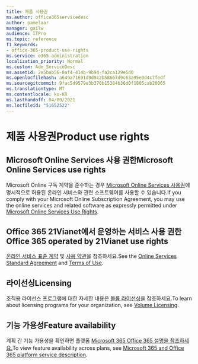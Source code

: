 ```yaml
---
title: 제품 사용권
ms.author: office365servicedesc
author: pamelaar
manager: gailw
audience: ITPro
ms.topic: reference
f1_keywords:
- office-365-product-use-rights
ms.service: o365-administration
localization_priority: Normal
ms.custom: Adm_ServiceDesc
ms.assetid: 2e5bab56-0af4-414b-9b94-fa2ca129e5d0
ms.openlocfilehash: a649a71691d9d9c2b58667d9c63a95e0d4c7fedf
ms.sourcegitcommit: 9fac5d9579e3b370b15384b36d0f1805cab20065
ms.translationtype: MT
ms.contentlocale: ko-KR
ms.lasthandoff: 04/09/2021
ms.locfileid: "51652522"
---
```

# <a name="product-use-rights"></a><span data-ttu-id="93233-102">제품 사용권</span><span class="sxs-lookup"><span data-stu-id="93233-102">Product use rights</span></span>

## <a name="microsoft-online-services-use-rights"></a><span data-ttu-id="93233-103">Microsoft Online Services 사용 권한</span><span class="sxs-lookup"><span data-stu-id="93233-103">Microsoft Online Services use rights</span></span>

<span data-ttu-id="93233-104">Microsoft Online 구독 계약을 준수하는 경우 [Microsoft Online Services 사용권](https://www.microsoftvolumelicensing.com/DocumentSearch.aspx?Mode=3&DocumentTypeId=37&ShowArchived=true)에 명시적으로 허용된 온라인 서비스와 관련 소프트웨어를 사용할 수 있습니다.</span><span class="sxs-lookup"><span data-stu-id="93233-104">If you comply with your Microsoft Online Subscription Agreement, you may use the online services and related software as expressly permitted under [Microsoft Online Services Use Rights](https://www.microsoftvolumelicensing.com/DocumentSearch.aspx?Mode=3&DocumentTypeId=37&ShowArchived=true).</span></span>
  
## <a name="office-365-operated-by-21vianet-use-rights"></a><span data-ttu-id="93233-105">Office 365 21Vianet에서 운영하는 서비스 사용 권한</span><span class="sxs-lookup"><span data-stu-id="93233-105">Office 365 operated by 21Vianet use rights</span></span>

<span data-ttu-id="93233-106">[온라인 서비스 표준 계약](https://www.21vbluecloud.com/office365/O365-AgreeWebDir/) 및 [사용 약관](https://www.21vbluecloud.com/office365/O365-TOU/)을 참조하세요.</span><span class="sxs-lookup"><span data-stu-id="93233-106">See the [Online Services Standard Agreement](https://www.21vbluecloud.com/office365/O365-AgreeWebDir/) and [Terms of Use](https://www.21vbluecloud.com/office365/O365-TOU/).</span></span>
  
## <a name="licensing"></a><span data-ttu-id="93233-107">라이선싱</span><span class="sxs-lookup"><span data-stu-id="93233-107">Licensing</span></span>

<span data-ttu-id="93233-108">조직용 라이선스 프로그램에 대한 자세한 내용은 [볼륨 라이선싱](https://go.microsoft.com/fwlink/?LinkId=393693)을 참조하세요.</span><span class="sxs-lookup"><span data-stu-id="93233-108">To learn about licensing programs for your organization, see [Volume Licensing](https://go.microsoft.com/fwlink/?LinkId=393693).</span></span>
  
## <a name="feature-availability"></a><span data-ttu-id="93233-109">기능 가용성</span><span class="sxs-lookup"><span data-stu-id="93233-109">Feature availability</span></span>

<span data-ttu-id="93233-110">계획 간 기능 가용성을 확인하면 플랫폼 [Microsoft 365 Office 365 설명을 참조하세요.](office-365-platform-service-description.md)</span><span class="sxs-lookup"><span data-stu-id="93233-110">To view feature availability across plans, see [Microsoft 365 and Office 365 platform service description](office-365-platform-service-description.md).</span></span>
  

